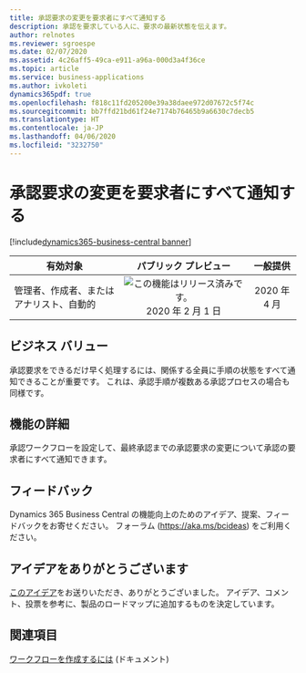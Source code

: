 ```yaml
---
title: 承認要求の変更を要求者にすべて通知する
description: 承認を要求している人に、要求の最新状態を伝えます。
author: relnotes
ms.reviewer: sgroespe
ms.date: 02/07/2020
ms.assetid: 4c26aff5-49ca-e911-a96a-000d3a4f36ce
ms.topic: article
ms.service: business-applications
ms.author: ivkoleti
dynamics365pdf: true
ms.openlocfilehash: f818c11fd205200e39a38daee972d07672c5f74c
ms.sourcegitcommit: bb7ffd21bd61f24e7174b76465b9a6630c7decb5
ms.translationtype: HT
ms.contentlocale: ja-JP
ms.lasthandoff: 04/06/2020
ms.locfileid: "3232750"
---
```

# <a name="notify-requester-about-all-changes-for-an-approval-request"></a>承認要求の変更を要求者にすべて通知する
[!include[dynamics365-business-central banner](../includes/dynamics365-business-central.md)]

| 有効対象    |  パブリック プレビュー | 一般提供 | 
| ---------- | :----------: |:----------: |
|管理者、作成者、またはアナリスト、自動的|![この機能はリリース済みです。](/dynamics365-release-plan/media/green-checkmark.png "この機能はリリース済みです。") 2020 年 2 月 1 日| 2020 年 4 月|


## <a name="business-value"></a>ビジネス バリュー
<!-- bv start -->
承認要求をできるだけ早く処理するには、関係する全員に手順の状態をすべて通知できることが重要です。 これは、承認手順が複数ある承認プロセスの場合も同様です。
<!-- bv end -->



## <a name="feature-details"></a>機能の詳細
<!--feature detail start -->
承認ワークフローを設定して、最終承認までの承認要求の変更について承認の要求者にすべて通知できます。
<!--feature detail end -->






## <a name="tell-us-what-you-think"></a>フィードバック
Dynamics 365 Business Central の機能向上のためのアイデア、提案、フィードバックをお寄せください。 フォーラム (https://aka.ms/bcideas) をご利用ください。



## <a name="thank-you-for-your-idea"></a>アイデアをありがとうございます
[このアイデア](https://experience.dynamics.com/ideas/idea/?ideaid=21497486-0f89-e711-80c0-00155d7cd0b4)をお送りいただき、ありがとうございました。 アイデア、コメント、投票を参考に、製品のロードマップに追加するものを決定しています。

## <a name="see-also"></a>関連項目


<!--docs start-->
[ワークフローを作成するには](https://docs.microsoft.com/dynamics365/business-central/across-how-to-create-workflows#to-create-a-workflow) (ドキュメント)
<!--docs end-->

